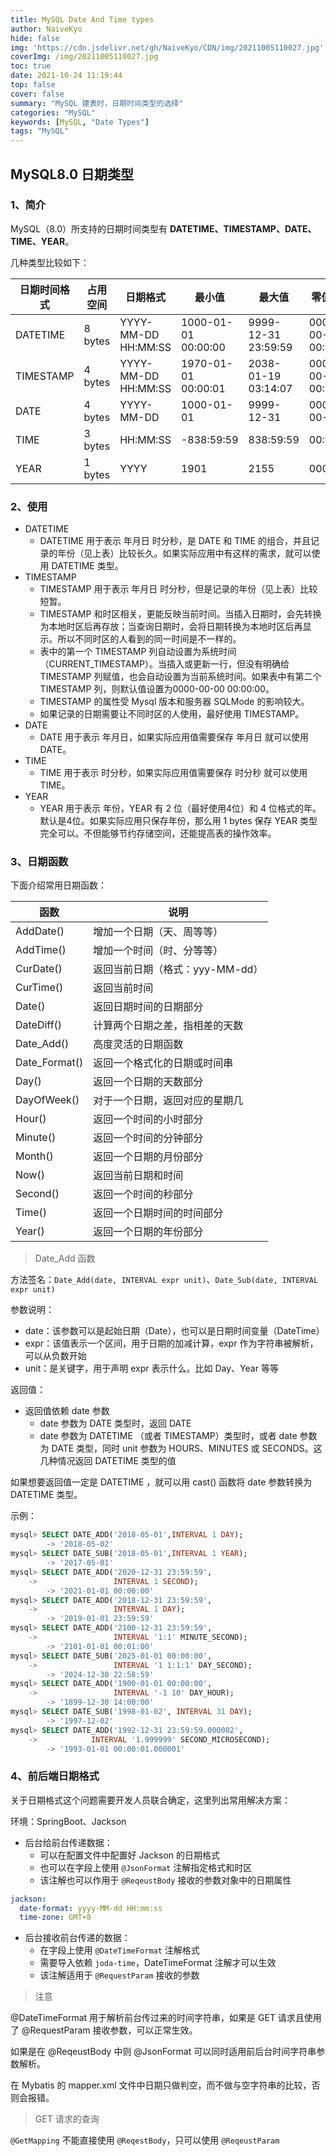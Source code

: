 ```yaml
---
title: MySQL Date And Time types
author: NaiveKyo
hide: false
img: 'https://cdn.jsdelivr.net/gh/NaiveKyo/CDN/img/20211005110027.jpg'
coverImg: /img/20211005110027.jpg
toc: true
date: 2021-10-24 11:19:44
top: false
cover: false
summary: "MySQL 建表时，日期时间类型的选择"
categories: "MySQL"
keywords: [MySQL, "Date Types"]
tags: "MySQL"
---
```


## MySQL8.0 日期类型

### 1、简介

MySQL（8.0）所支持的日期时间类型有 **DATETIME、TIMESTAMP、DATE、TIME、YEAR**。



几种类型比较如下：

| 日期时间格式 | 占用空间 | 日期格式            | 最小值              | 最大值              | 零值表示            |
| ------------ | -------- | ------------------- | ------------------- | ------------------- | ------------------- |
| DATETIME     | 8 bytes  | YYYY-MM-DD HH:MM:SS | 1000-01-01 00:00:00 | 9999-12-31 23:59:59 | 0000-00-00 00:00:00 |
| TIMESTAMP    | 4 bytes  | YYYY-MM-DD HH:MM:SS | 1970-01-01 00:00:01 | 2038-01-19 03:14:07 | 0000-00-00 00:00:00 |
| DATE         | 4 bytes  | YYYY-MM-DD          | 1000-01-01          | 9999-12-31          | 0000-00-00          |
| TIME         | 3 bytes  | HH:MM:SS            | -838:59:59          | 838:59:59           | 00:00:00            |
| YEAR         | 1 bytes  | YYYY                | 1901                | 2155                | 0000                |



### 2、使用

- DATETIME
  - DATETIME 用于表示 年月日 时分秒，是 DATE 和 TIME 的组合，并且记录的年份（见上表）比较长久。如果实际应用中有这样的需求，就可以使用 DATETIME 类型。
- TIMESTAMP
  - TIMESTAMP 用于表示 年月日 时分秒，但是记录的年份（见上表）比较短暂。
  - TIMESTAMP 和时区相关，更能反映当前时间。当插入日期时，会先转换为本地时区后再存放；当查询日期时，会将日期转换为本地时区后再显示。所以不同时区的人看到的同一时间是不一样的。
  - 表中的第一个 TIMESTAMP 列自动设置为系统时间（CURRENT_TIMESTAMP）。当插入或更新一行，但没有明确给 TIMESTAMP 列赋值，也会自动设置为当前系统时间。如果表中有第二个 TIMESTAMP 列，则默认值设置为0000-00-00 00:00:00。
  - TIMESTAMP 的属性受 Mysql 版本和服务器 SQLMode 的影响较大。
  - 如果记录的日期需要让不同时区的人使用，最好使用 TIMESTAMP。
- DATE
  - DATE 用于表示 年月日，如果实际应用值需要保存 年月日 就可以使用 DATE。
- TIME
  - TIME 用于表示 时分秒，如果实际应用值需要保存 时分秒 就可以使用 TIME。
- YEAR
  - YEAR 用于表示 年份，YEAR 有 2 位（最好使用4位）和 4 位格式的年。 默认是4位。如果实际应用只保存年份，那么用 1 bytes 保存 YEAR 类型完全可以。不但能够节约存储空间，还能提高表的操作效率。



### 3、日期函数

下面介绍常用日期函数：

| 函数          | 说明                            |
| ------------- | ------------------------------- |
| AddDate()     | 增加一个日期（天、周等等）      |
| AddTime()     | 增加一个时间（时、分等等）      |
| CurDate()     | 返回当前日期（格式：yyy-MM-dd） |
| CurTime()     | 返回当前时间                    |
| Date()        | 返回日期时间的日期部分          |
| DateDiff()    | 计算两个日期之差，指相差的天数  |
| Date_Add()    | 高度灵活的日期函数              |
| Date_Format() | 返回一个格式化的日期或时间串    |
| Day()         | 返回一个日期的天数部分          |
| DayOfWeek()   | 对于一个日期，返回对应的星期几  |
| Hour()        | 返回一个时间的小时部分          |
| Minute()      | 返回一个时间的分钟部分          |
| Month()       | 返回一个日期的月份部分          |
| Now()         | 返回当前日期和时间              |
| Second()      | 返回一个时间的秒部分            |
| Time()        | 返回一个日期时间的时间部分      |
| Year()        | 返回一个日期的年份部分          |



> Date_Add 函数

方法签名：`Date_Add(date, INTERVAL expr unit)`、`Date_Sub(date, INTERVAL expr unit)`

参数说明：

- date：该参数可以是起始日期（Date），也可以是日期时间变量（DateTime）
- expr：该值表示一个区间，用于日期的加减计算，expr 作为字符串被解析，可以从负数开始
- unit：是关键字，用于声明 expr 表示什么。比如 Day、Year 等等

返回值：

- 返回值依赖 date 参数
  - date 参数为 DATE 类型时，返回 DATE
  - date 参数为 DATETIME （或者 TIMESTAMP）类型时，或者 date 参数为 DATE 类型，同时 unit 参数为 HOURS、MINUTES 或 SECONDS。这几种情况返回 DATETIME 类型的值

如果想要返回值一定是 DATETIME ，就可以用 cast() 函数将 date 参数转换为 DATETIME 类型。



示例：

```sql
mysql> SELECT DATE_ADD('2018-05-01',INTERVAL 1 DAY);
        -> '2018-05-02'
mysql> SELECT DATE_SUB('2018-05-01',INTERVAL 1 YEAR);
        -> '2017-05-01'
mysql> SELECT DATE_ADD('2020-12-31 23:59:59',
    ->                 INTERVAL 1 SECOND);
        -> '2021-01-01 00:00:00'
mysql> SELECT DATE_ADD('2018-12-31 23:59:59',
    ->                 INTERVAL 1 DAY);
        -> '2019-01-01 23:59:59'
mysql> SELECT DATE_ADD('2100-12-31 23:59:59',
    ->                 INTERVAL '1:1' MINUTE_SECOND);
        -> '2101-01-01 00:01:00'
mysql> SELECT DATE_SUB('2025-01-01 00:00:00',
    ->                 INTERVAL '1 1:1:1' DAY_SECOND);
        -> '2024-12-30 22:58:59'
mysql> SELECT DATE_ADD('1900-01-01 00:00:00',
    ->                 INTERVAL '-1 10' DAY_HOUR);
        -> '1899-12-30 14:00:00'
mysql> SELECT DATE_SUB('1998-01-02', INTERVAL 31 DAY);
        -> '1997-12-02'
mysql> SELECT DATE_ADD('1992-12-31 23:59:59.000002',
    ->            INTERVAL '1.999999' SECOND_MICROSECOND);
        -> '1993-01-01 00:00:01.000001'
```



### 4、前后端日期格式

关于日期格式这个问题需要开发人员联合确定，这里列出常用解决方案：

环境：SpringBoot、Jackson

- 后台给前台传递数据：
  - 可以在配置文件中配置好 Jackson 的日期格式
  - 也可以在字段上使用 `@JsonFormat` 注解指定格式和时区
  - 该注解也可以作用于 `@ReqeustBody`  接收的参数对象中的日期属性

```yaml
jackson:
  date-format: yyyy-MM-dd HH:mm:ss
  time-zone: GMT+8
```

- 后台接收前台传递的数据：
  - 在字段上使用 `@DateTimeFormat`  注解格式
  - 需要导入依赖 `joda-time`，DateTimeFormat 注解才可以生效
  - 该注解适用于 `@RequestParam` 接收的参数



> 注意

@DateTimeFormat 用于解析前台传过来的时间字符串，如果是 GET 请求且使用了 @RequestParam 接收参数，可以正常生效。

如果是在 @ReqeustBody 中则 @JsonFormat 可以同时适用前后台时间字符串参数解析。

在 Mybatis 的 mapper.xml 文件中日期只做判空，而不做与空字符串的比较，否则会报错。



> GET 请求的查询

`@GetMapping` 不能直接使用 `@ReqestBody`，只可以使用 `@ReqeustParam`
